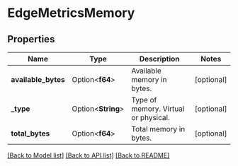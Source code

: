 # EdgeMetricsMemory

## Properties

Name | Type | Description | Notes
------------ | ------------- | ------------- | -------------
**available_bytes** | Option<**f64**> | Available memory in bytes. | [optional]
**_type** | Option<**String**> | Type of memory. Virtual or physical. | [optional]
**total_bytes** | Option<**f64**> | Total memory in bytes. | [optional]

[[Back to Model list]](../README.md#documentation-for-models) [[Back to API list]](../README.md#documentation-for-api-endpoints) [[Back to README]](../README.md)


